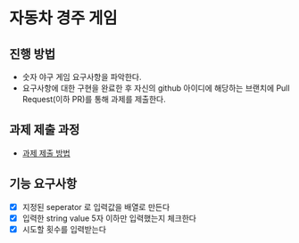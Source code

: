 # 자동차 경주 게임
## 진행 방법
* 숫자 야구 게임 요구사항을 파악한다.
* 요구사항에 대한 구현을 완료한 후 자신의 github 아이디에 해당하는 브랜치에 Pull Request(이하 PR)를 통해 과제를 제출한다.

## 과제 제출 과정
* [과제 제출 방법](https://github.com/next-step/nextstep-docs/tree/master/precourse)


## 기능 요구사항 
- [X] 지정된 seperator 로 입력값을 배열로 만든다
- [X] 입력한 string value 5자 이하만 입력했는지 체크한다
- [X] 시도할 횟수를 입력받는다 
